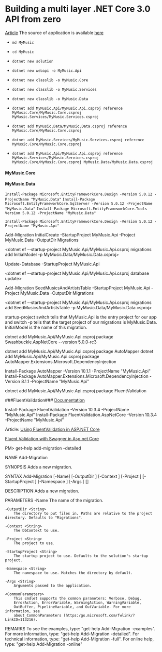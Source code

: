 # Building a multi layer .NET Core 3.0 API from zero

[Article](https://medium.com/swlh/building-a-nice-multi-layer-net-core-3-api-c68a9ef16368) 
The source of application is available [here](https://github.com/alopes2/Medium-MyMusic)


- `md MyMusic`
- `cd MyMusic`
 
- `dotnet new solution`

- `dotnet new webapi -o MyMusic.Api`
- `dotnet new classlib -o MyMusic.Core`
- `dotnet new classlib -o MyMusic.Services`
- `dotnet new classlib -o MyMusic.Data`


- `dotnet add MyMusic.Api/MyMusic.Api.csproj reference MyMusic.Core/MyMusic.Core.csproj MyMusic.Services/MyMusic.Services.csproj`
- `dotnet add MyMusic.Data/MyMusic.Data.csproj reference MyMusic.Core/MyMusic.Core.csproj`
- `dotnet add MyMusic.Services/MyMusic.Services.csproj reference MyMusic.Core/MyMusic.Core.csproj`
- `dotnet add MyMusic.Api/MyMusic.Api.csproj reference MyMusic.Services/MyMusic.Services.csproj MyMusic.Core/MyMusic.Core.csproj MyMusic.Data/MyMusic.Data.csproj`

#### MyMusic.Core

#### MyMusic.Data

`Install-Package Microsoft.EntityFrameworkCore.Design -Version 5.0.12 -ProjectName "MyMusic.Data"`
`Install-Package Microsoft.EntityFrameworkCore.SqlServer -Version 5.0.12 -ProjectName "MyMusic.Data"`
`Install-Package Microsoft.EntityFrameworkCore.Tools -Version 5.0.12 -ProjectName "MyMusic.Data"`


`Install-Package Microsoft.EntityFrameworkCore.Design -Version 5.0.12 -ProjectName "MyMusic.Api"`


Add-Migration InitialCreate -StartupProject MyMusic.Api -Project MyMusic.Data -OutputDir Migrations

<dotnet ef --startup-project MyMusic.Api/MyMusic.Api.csproj migrations add InitialModel -p MyMusic.Data/MyMusic.Data.csproj>

Update-Database -StartupProject MyMusic.Api

<dotnet ef --startup-project MyMusic.Api/MyMusic.Api.csproj database update>

Add-Migration SeedMusicsAndArtistsTable -StartupProject MyMusic.Api -Project MyMusic.Data -OutputDir Migrations

<dotnet ef --startup-project MyMusic.Api/MyMusic.Api.csproj migrations add SeedMusicsAndArtistsTable -p MyMusic.Data/MyMusic.Data.csproj>

startup-project switch tells that MyMusic.Api is the entry project for our app and 
switch -p tells that the target project of our migrations is MyMusic.Data. 
InitialModel is the name of this migration.


dotnet add MyMusic.Api/MyMusic.Api.csproj package Swashbuckle.AspNetCore --version 5.0.0-rc3

dotnet add MyMusic.Api/MyMusic.Api.csproj package AutoMapper 
dotnet add MyMusic.Api/MyMusic.Api.csproj package AutoMapper.Extensions.Microsoft.DependencyInjection

Install-Package AutoMapper -Version 10.1.1 -ProjectName "MyMusic.Api"
Install-Package AutoMapper.Extensions.Microsoft.DependencyInjection -Version 8.1.1 -ProjectName "MyMusic.Api"

dotnet add MyMusic.Api/MyMusic.Api.csproj package FluentValidation

###FluentValidation###
[Documentation](https://docs.fluentvalidation.net/en/latest/aspnet.html)

Install-Package FluentValidation -Version 10.3.4 -ProjectName "MyMusic.Api"
Install-Package FluentValidation.AspNetCore -Version 10.3.4 -ProjectName "MyMusic.Api"

Article:  [Using FluentValidation in ASP.NET Core](https://wildermuth.com/2019/11/18/Using-FluentValidation-in-ASP-NET-Core)

[Fluent Validation with Swagger in Asp.net Core](https://stackoverflow.com/questions/44638195/fluent-validation-with-swagger-in-asp-net-core)

PM> get-help add-migration -detailed

NAME
    Add-Migration
    
SYNOPSIS
    Adds a new migration.
    
    
SYNTAX
    Add-Migration [-Name] <String> [-OutputDir <String>] [-Context <String>] [-Project <String>] [-StartupProject <String>] [-Namespace <String>] [-Args <String>] [<CommonParameters>]
    
    
DESCRIPTION
    Adds a new migration.
    

PARAMETERS
    -Name <String>
        The name of the migration.
        
    -OutputDir <String>
        The directory to put files in. Paths are relative to the project directory. Defaults to "Migrations".
        
    -Context <String>
        The DbContext to use.
        
    -Project <String>
        The project to use.
        
    -StartupProject <String>
        The startup project to use. Defaults to the solution's startup project.
        
    -Namespace <String>
        The namespace to use. Matches the directory by default.
        
    -Args <String>
        Arguments passed to the application.
        
    <CommonParameters>
        This cmdlet supports the common parameters: Verbose, Debug,
        ErrorAction, ErrorVariable, WarningAction, WarningVariable,
        OutBuffer, PipelineVariable, and OutVariable. For more information, see 
        about_CommonParameters (https:/go.microsoft.com/fwlink/?LinkID=113216). 
    
REMARKS
    To see the examples, type: "get-help Add-Migration -examples".
    For more information, type: "get-help Add-Migration -detailed".
    For technical information, type: "get-help Add-Migration -full".
    For online help, type: "get-help Add-Migration -online"



